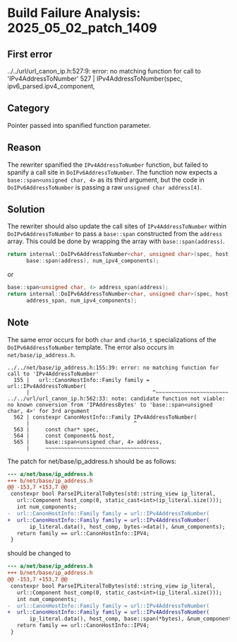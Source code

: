 # Build Failure Analysis: 2025_05_02_patch_1409

## First error

../../url/url_canon_ip.h:527:9: error: no matching function for call to 'IPv4AddressToNumber'
  527 |         IPv4AddressToNumber(spec, ipv6_parsed.ipv4_component,

## Category
Pointer passed into spanified function parameter.

## Reason
The rewriter spanified the `IPv4AddressToNumber` function, but failed to spanify a call site in `DoIPv6AddressToNumber`. The function now expects a `base::span<unsigned char, 4>` as its third argument, but the code in `DoIPv6AddressToNumber` is passing a raw `unsigned char address[4]`.

## Solution
The rewriter should also update the call sites of `IPv4AddressToNumber` within `DoIPv6AddressToNumber` to pass a `base::span` constructed from the `address` array. This could be done by wrapping the array with `base::span(address)`.

```c++
return internal::DoIPv6AddressToNumber<char, unsigned char>(spec, host,
      base::span(address), num_ipv4_components);
```
or

```c++
base::span<unsigned char, 4> address_span(address);
return internal::DoIPv6AddressToNumber<char, unsigned char>(spec, host,
      address_span, num_ipv4_components);
```

## Note
The same error occurs for both `char` and `char16_t` specializations of the `DoIPv6AddressToNumber` template. The error also occurs in `net/base/ip_address.h`.
```
../../net/base/ip_address.h:155:39: error: no matching function for call to 'IPv4AddressToNumber'
  155 |   url::CanonHostInfo::Family family = url::IPv4AddressToNumber(
      |                                       ^~~~~~~~~~~~~~~~~~~~~~~~
../../url/url_canon_ip.h:562:33: note: candidate function not viable: no known conversion from 'IPAddressBytes' to 'base::span<unsigned char, 4>' for 3rd argument
  562 | constexpr CanonHostInfo::Family IPv4AddressToNumber(
      |                                 ^
  563 |     const char* spec,
  564 |     const Component& host,
  565 |     base::span<unsigned char, 4> address,
      |     ~~~~~~~~~~~~~~~~~~~~~~~~~~~~~~~~~~~~
```
The patch for net/base/ip_address.h should be as follows:
```diff
--- a/net/base/ip_address.h
+++ b/net/base/ip_address.h
@@ -153,7 +153,7 @@
 constexpr bool ParseIPLiteralToBytes(std::string_view ip_literal,
   url::Component host_comp(0, static_cast<int>(ip_literal.size()));
   int num_components;
-  url::CanonHostInfo::Family family = url::IPv4AddressToNumber(
+  url::CanonHostInfo::Family family = url::IPv4AddressToNumber(  
       ip_literal.data(), host_comp, bytes->data(), &num_components);
   return family == url::CanonHostInfo::IPV4;
 }

```

should be changed to

```diff
--- a/net/base/ip_address.h
+++ b/net/base/ip_address.h
@@ -153,7 +153,7 @@
 constexpr bool ParseIPLiteralToBytes(std::string_view ip_literal,
   url::Component host_comp(0, static_cast<int>(ip_literal.size()));
   int num_components;
-  url::CanonHostInfo::Family family = url::IPv4AddressToNumber(
+  url::CanonHostInfo::Family family = url::IPv4AddressToNumber(  
       ip_literal.data(), host_comp, base::span(*bytes), &num_components);
   return family == url::CanonHostInfo::IPV4;
 }